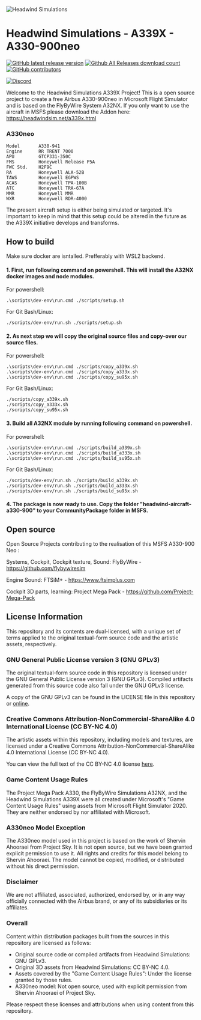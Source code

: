 ![Headwind Simulations](https://headwindsim.net/assets/images/headwind-logo-light.png)

# Headwind Simulations - A339X - A330-900neo

[![GitHub latest release version](https://img.shields.io/github/v/release/headwind-msfs/a330-900.svg?style=for-the-badge)](https://github.com/headwind-msfs/a330-900/releases/latest)
[![Github All Releases download count](https://img.shields.io/github/downloads/headwind-msfs/a330-900/total?style=for-the-badge&color=dd6b20)](https://github.com/headwind-msfs/a330-900/releases/latest)
[![GitHub contributors](https://img.shields.io/github/contributors/headwind-msfs/a330-900.svg?style=for-the-badge&color=dd6b20)](https://github.com/headwind-msfs/a330-900/graphs/contributors)

[![Discord](https://img.shields.io/discord/965000103150645258?label=Discord&style=for-the-badge&color=dd6b20)](https://discord.com/invite/headwindsim)

Welcome to the Headwind Simulations A339X Project! This is a open source project to create a free Airbus A330-900neo in Microsoft Flight Simulator and is based on the FlyByWire System A32NX. If you only want to use the aircraft in MSFS please download the Addon here: https://headwindsim.net/a339x.html

### A330neo

 ```
 Model       A330-941
 Engine      RR TRENT 7000
 APU         GTCP331-350C
 FMS         Honeywell Release P5A
 FWC Std.    H2F9C
 RA          Honeywell ALA-52B
 TAWS        Honeywell EGPWS
 ACAS        Honeywell TPA-100B
 ATC         Honeywell TRA-67A
 MMR         Honeywell MMR
 WXR         Honeywell RDR-4000
 ```
The present aircraft setup is either being simulated or targeted. It's important to keep in mind that this setup could be altered in the future as the A339X initiative develops and transforms.


## How to build
Make sure docker are isntalled. Prefferably with WSL2 backend.

#### 1. First, run following command on powershell. This will install the A32NX docker images and node modules.

For powershell:
```shell
.\scripts\dev-env\run.cmd ./scripts/setup.sh
```
For Git Bash/Linux:
```shell
./scripts/dev-env/run.sh ./scripts/setup.sh
```
#### 2. As next step we will copy the original source files and copy-over our source files.

For powershell:
```shell
.\scripts\dev-env\run.cmd ./scripts/copy_a339x.sh
.\scripts\dev-env\run.cmd ./scripts/copy_a333x.sh
.\scripts\dev-env\run.cmd ./scripts/copy_su95x.sh
```
For Git Bash/Linux:
```shell
./scripts/copy_a339x.sh
./scripts/copy_a333x.sh
./scripts/copy_su95x.sh
```

#### 3. Build all A32NX module by running following command on powershell.

For powershell:
```shell
.\scripts\dev-env\run.cmd ./scripts/build_a339x.sh
.\scripts\dev-env\run.cmd ./scripts/build_a333x.sh
.\scripts\dev-env\run.cmd ./scripts/build_su95x.sh
```
For Git Bash/Linux:
```shell
./scripts/dev-env/run.sh ./scripts/build_a339x.sh
./scripts/dev-env/run.sh ./scripts/build_a333x.sh
./scripts/dev-env/run.sh ./scripts/build_su95x.sh
```

#### 4. The package is now ready to use. Copy the folder "headwind-aircraft-a330-900" to your CommunityPackage folder in MSFS.

## Open source
Open Source Projects contributing to the realisation of this MSFS A330-900 Neo :

Systems, Cockpit, Cockpit texture, Sound: FlyByWire - https://github.com/flybywiresim

Engine Sound: FTSiM+ - https://www.ftsimplus.com

Cockpit 3D parts, learning: Project Mega Pack - https://github.com/Project-Mega-Pack


## License Information

This repository and its contents are dual-licensed, with a unique set of terms applied to the original textual-form source code and the artistic assets, respectively.

### GNU General Public License version 3 (GNU GPLv3)

The original textual-form source code in this repository is licensed under the GNU General Public License version 3 (GNU GPLv3). Compiled artifacts generated from this source code also fall under the GNU GPLv3 license.

A copy of the GNU GPLv3 can be found in the LICENSE file in this repository or [online](https://www.gnu.org/licenses/gpl-3.0.html).

### Creative Commons Attribution-NonCommercial-ShareAlike 4.0 International License (CC BY-NC 4.0)

The artistic assets within this repository, including models and textures, are licensed under a Creative Commons Attribution-NonCommercial-ShareAlike 4.0 International License (CC BY-NC 4.0).

You can view the full text of the CC BY-NC 4.0 license [here](https://creativecommons.org/licenses/by-nc-sa/4.0/).

### Game Content Usage Rules

The Project Mega Pack A330, the FlyByWire Simulations A32NX, and the Headwind Simulations A339X were all created under Microsoft's "Game Content Usage Rules" using assets from Microsoft Flight Simulator 2020. They are neither endorsed by nor affiliated with Microsoft.

### A330neo Model Exception

The A330neo model used in this project is based on the work of Shervin Ahooraei from Project Sky. It is not open source, but we have been granted explicit permission to use it. All rights and credits for this model belong to Shervin Ahooraei. The model cannot be copied, modified, or distributed without his direct permission.

### Disclaimer

We are not affiliated, associated, authorized, endorsed by, or in any way officially connected with the Airbus brand, or any of its subsidiaries or its affiliates.

### Overall

Content within distribution packages built from the sources in this repository are licensed as follows:

- Original source code or compiled artifacts from Headwind Simulations: GNU GPLv3.
- Original 3D assets from Headwind Simulations: CC BY-NC 4.0.
- Assets covered by the "Game Content Usage Rules": Under the license granted by those rules.
- A330neo model: Not open source, used with explicit permission from Shervin Ahooraei of Project Sky.

Please respect these licenses and attributions when using content from this repository.
